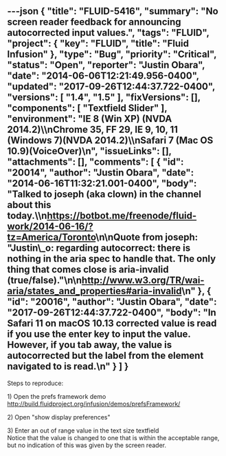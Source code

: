 ---json
{
  "title": "FLUID-5416",
  "summary": "No screen reader feedback for announcing autocorrected input values.",
  "tags": "FLUID",
  "project": {
    "key": "FLUID",
    "title": "Fluid Infusion"
  },
  "type": "Bug",
  "priority": "Critical",
  "status": "Open",
  "reporter": "Justin Obara",
  "date": "2014-06-06T12:21:49.956-0400",
  "updated": "2017-09-26T12:44:37.722-0400",
  "versions": [
    "1.4",
    "1.5"
  ],
  "fixVersions": [],
  "components": [
    "Textfield Slider"
  ],
  "environment": "IE 8 (Win XP) (NVDA 2014.2)\\\nChrome 35, FF 29, IE 9, 10, 11 (Windows 7)(NVDA 2014.2)\\\nSafari 7 (Mac OS 10.9)(VoiceOver)\n",
  "issueLinks": [],
  "attachments": [],
  "comments": [
    {
      "id": "20014",
      "author": "Justin Obara",
      "date": "2014-06-16T11:32:21.001-0400",
      "body": "Talked to joseph (aka clown) in the channel about this today.\\\n<https://botbot.me/freenode/fluid-work/2014-06-16/?tz=America/Toronto>\n\nQuote from joseph: \"Justin\\_o:  regarding autocorrect:  there is nothing in the aria spec to handle that.  The only thing that comes close is aria-invalid (true/false).\"\n\n<http://www.w3.org/TR/wai-aria/states_and_properties#aria-invalid>\n"
    },
    {
      "id": "20016",
      "author": "Justin Obara",
      "date": "2017-09-26T12:44:37.722-0400",
      "body": "In Safari 11 on macOS 10.13 corrected value is read if you use the enter key to input the value. However, if you tab away, the value is autocorrected but the label from the element navigated to is read.\n"
    }
  ]
}
---
Steps to reproduce:

1\) Open the prefs framework demo\
<http://build.fluidproject.org/infusion/demos/prefsFramework/>

2\) Open "show display preferences"

3\) Enter an out of range value in the text size textfield\
Notice that the value is changed to one that is within the acceptable range, but no indication of this was given by the screen reader.&#x20;

        
